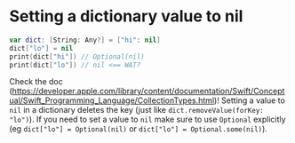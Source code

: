 # Setting a dictionary value to nil

```swift
var dict: [String: Any?] = ["hi": nil]
dict["lo"] = nil
print(dict["hi"]) // Optional(nil)
print(dict["lo"]) // nil <== WAT?
```

Check the doc (https://developer.apple.com/library/content/documentation/Swift/Conceptual/Swift_Programming_Language/CollectionTypes.html)! Setting a value to `nil` in a dictionary deletes the key (just like `dict.removeValue(forKey: "lo")`).
If you need to set a value to `nil` make sure to use `Optional` explicitly (eg `dict["lo"] = Optional(nil)` or `dict["lo"] = Optional.some(nil)`).
